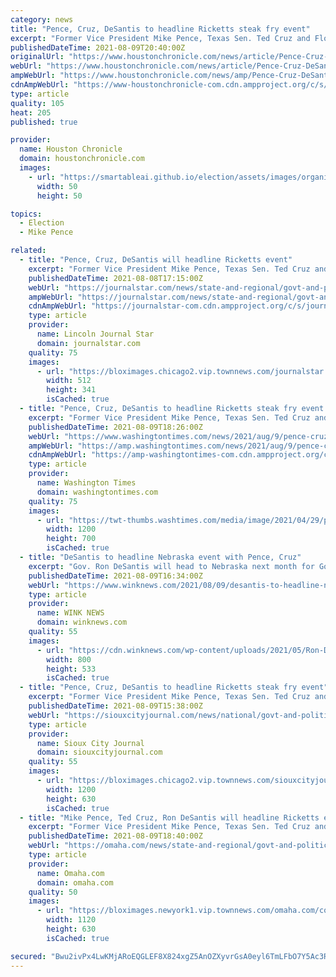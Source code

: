 ```yaml
---
category: news
title: "Pence, Cruz, DeSantis to headline Ricketts steak fry event"
excerpt: "Former Vice President Mike Pence, Texas Sen. Ted Cruz and Florida Gov. Ron DeSantis are coming to Nebraska for Gov. Pete Ricketts' annual steak fry next month. The high-profile Republicans will appear at the gathering to celebrate agriculture on Sept."
publishedDateTime: 2021-08-09T20:40:00Z
originalUrl: "https://www.houstonchronicle.com/news/article/Pence-Cruz-DeSantis-to-headline-Ricketts-steak-16374505.php"
webUrl: "https://www.houstonchronicle.com/news/article/Pence-Cruz-DeSantis-to-headline-Ricketts-steak-16374505.php"
ampWebUrl: "https://www.houstonchronicle.com/news/amp/Pence-Cruz-DeSantis-to-headline-Ricketts-steak-16374505.php"
cdnAmpWebUrl: "https://www-houstonchronicle-com.cdn.ampproject.org/c/s/www.houstonchronicle.com/news/amp/Pence-Cruz-DeSantis-to-headline-Ricketts-steak-16374505.php"
type: article
quality: 105
heat: 205
published: true

provider:
  name: Houston Chronicle
  domain: houstonchronicle.com
  images:
    - url: "https://smartableai.github.io/election/assets/images/organizations/houstonchronicle.com-50x50.jpg"
      width: 50
      height: 50

topics:
  - Election
  - Mike Pence

related:
  - title: "Pence, Cruz, DeSantis will headline Ricketts event"
    excerpt: "Former Vice President Mike Pence, Texas Sen. Ted Cruz and Florida Gov. Ron DeSantis form an all-star lineup of guests who will join Gov. Pete Ricketts at a Nebraska Steak Fry scheduled in Nebraska City on Sept."
    publishedDateTime: 2021-08-08T17:15:00Z
    webUrl: "https://journalstar.com/news/state-and-regional/govt-and-politics/pence-cruz-desantis-will-headline-ricketts-event/article_3fcf2e16-1950-5aac-b134-d35f59f5176d.html"
    ampWebUrl: "https://journalstar.com/news/state-and-regional/govt-and-politics/pence-cruz-desantis-will-headline-ricketts-event/article_3fcf2e16-1950-5aac-b134-d35f59f5176d.amp.html"
    cdnAmpWebUrl: "https://journalstar-com.cdn.ampproject.org/c/s/journalstar.com/news/state-and-regional/govt-and-politics/pence-cruz-desantis-will-headline-ricketts-event/article_3fcf2e16-1950-5aac-b134-d35f59f5176d.amp.html"
    type: article
    provider:
      name: Lincoln Journal Star
      domain: journalstar.com
    quality: 75
    images:
      - url: "https://bloximages.chicago2.vip.townnews.com/journalstar.com/content/tncms/assets/v3/editorial/0/09/0090e635-b8c5-558b-891e-c3766153eb1f/61100ac772738.image.jpg"
        width: 512
        height: 341
        isCached: true
  - title: "Pence, Cruz, DeSantis to headline Ricketts steak fry event in Nebraska"
    excerpt: "Former Vice President Mike Pence, Texas Sen. Ted Cruz and Florida Gov. Ron DeSantis are coming to Nebraska for Gov. Pete Ricketts’ annual steak fry next month."
    publishedDateTime: 2021-08-09T18:26:00Z
    webUrl: "https://www.washingtontimes.com/news/2021/aug/9/pence-cruz-desantis-to-headline-ricketts-steak-fry/"
    ampWebUrl: "https://amp.washingtontimes.com/news/2021/aug/9/pence-cruz-desantis-to-headline-ricketts-steak-fry/"
    cdnAmpWebUrl: "https://amp-washingtontimes-com.cdn.ampproject.org/c/s/amp.washingtontimes.com/news/2021/aug/9/pence-cruz-desantis-to-headline-ricketts-steak-fry/"
    type: article
    provider:
      name: Washington Times
      domain: washingtontimes.com
    quality: 75
    images:
      - url: "https://twt-thumbs.washtimes.com/media/image/2021/04/29/pence_palmetto_family_council_22043_c0-172-4186-2613_s1200x700.jpg?3fa410db4037e345abf94878c5dac3f518291556"
        width: 1200
        height: 700
        isCached: true
  - title: "DeSantis to headline Nebraska event with Pence, Cruz"
    excerpt: "Gov. Ron DeSantis will head to Nebraska next month for Gov. Pete Ricketts’ annual steak fry. He’ll be joined by former Vice President Mike Pence and Sen. Ted Cruz. The high-profile Republicans will appear at the gathering to celebrate agriculture on Sept."
    publishedDateTime: 2021-08-09T16:34:00Z
    webUrl: "https://www.winknews.com/2021/08/09/desantis-to-headline-nebraska-event-with-pence-cruz/"
    type: article
    provider:
      name: WINK NEWS
      domain: winknews.com
    quality: 55
    images:
      - url: "https://cdn.winknews.com/wp-content/uploads/2021/05/Ron-DeSantis.jpeg"
        width: 800
        height: 533
        isCached: true
  - title: "Pence, Cruz, DeSantis to headline Ricketts steak fry event"
    excerpt: "Former Vice President Mike Pence, Texas Sen. Ted Cruz and Florida Gov. Ron DeSantis are coming to Nebraska for Gov. Pete Ricketts' annual steak fry next"
    publishedDateTime: 2021-08-09T15:38:00Z
    webUrl: "https://siouxcityjournal.com/news/national/govt-and-politics/pence-cruz-desantis-to-headline-ricketts-steak-fry-event/article_0ccd83ae-2e4b-5819-8943-dfacaf6115d4.html"
    type: article
    provider:
      name: Sioux City Journal
      domain: siouxcityjournal.com
    quality: 55
    images:
      - url: "https://bloximages.chicago2.vip.townnews.com/siouxcityjournal.com/content/tncms/custom/image/e99b3a88-c54c-11ea-8bc7-c382f0c7a0d6.jpg"
        width: 1200
        height: 630
        isCached: true
  - title: "Mike Pence, Ted Cruz, Ron DeSantis will headline Ricketts event in Nebraska City"
    excerpt: "Former Vice President Mike Pence, Texas Sen. Ted Cruz and Florida Gov. Ron DeSantis form an all-star lineup of guests who will join Gov. Pete Ricketts at a Nebraska Steak Fry scheduled in Nebraska City on Sept."
    publishedDateTime: 2021-08-09T18:40:00Z
    webUrl: "https://omaha.com/news/state-and-regional/govt-and-politics/mike-pence-ted-cruz-ron-desantis-will-headline-ricketts-event-in-nebraska-city/article_a46c8c65-e0e5-5608-b71b-6ee9c0563c62.html"
    type: article
    provider:
      name: Omaha.com
      domain: omaha.com
    quality: 50
    images:
      - url: "https://bloximages.newyork1.vip.townnews.com/omaha.com/content/tncms/assets/v3/editorial/a/46/a46c8c65-e0e5-5608-b71b-6ee9c0563c62/6111708cf0b2b.preview.jpg?crop=1763%2C992%2C0%2C91&resize=1120%2C630&order=crop%2Cresize"
        width: 1120
        height: 630
        isCached: true

secured: "Bwu2ivPx4LwKMjARoEQGLEF8X824xgZ5AnOZXyvrGsA0eyl6TmLFbO7Y5Ac3RB2SFv93hmwtC2s6m6xVk/IEnjsH3ff0dZ1f4dw2xk/GEjsLd3vYqYWRL6qhN+SD9PrbkBPM8W5way7mp9B5dYwjgDOr1bgprvB64LEnC91tKhdqzEn4sCrTFHlbR2jDCCusCZ72T0QTSbbbepSiDS3N82vDhadJa+zc4iGL+CE4WsEyvTgvLNhyFkbo9slgOUevJxiKUUL0VFja3qOiNbUYdWMeCKOGJUNlQ9M6wRDuB/gPvU/b/cs0ebn0RpGwbQryHFHXo87pxRWYOoDLkKSyxy4LqydC/00vF3EnHi/CH+8=;ZoOnzfEs9YGcdLQsNXqp9Q=="
---
```


